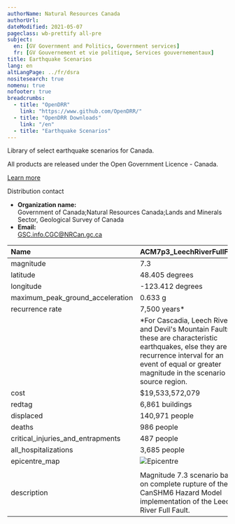 ```yaml
---
authorName: Natural Resources Canada
authorUrl:
dateModified: 2021-05-07
pageclass: wb-prettify all-pre
subject:
  en: [GV Government and Politics, Government services]
  fr: [GV Gouvernement et vie politique, Services gouvernementaux]
title: Earthquake Scenarios
lang: en
altLangPage: ../fr/dsra
nositesearch: true
nomenu: true
nofooter: true
breadcrumbs:
  - title: "OpenDRR"
    link: "https://www.github.com/OpenDRR/"
  - title: "OpenDRR Downloads"
    link: "/en"
  - title: "Earthquake Scenarios"
---
```

<div class="row">
  <div class="col-md-8">
    <p>Library of select earthquake scenarios for Canada.</p>
    <section class="jumbotron">
      <p>All products are released under the Open Government Licence - Canada.</p>
      <p><a href="https://open.canada.ca/en/open-government-licence-canada" class="btn btn-info btn-lg" role="button">Learn more</a></p>
    </section>
  </div>
  <div class="col-md-4">
    <div class="panel panel-primary mrgn-tp-sm">
      <div class="panel-heading">
        <div class="panel-title">Distribution contact</div>
      </div>
      <ul class="list-group">
        <li class="list-group-item">
          <b>Organization name:</b><br>
          Government of Canada;Natural Resources Canada;Lands and Minerals Sector, Geological Survey of Canada
        </li>
        <li class="list-group-item">
          <b>Email:</b><br>
          <a href="mailto:GSC.info.CGC@NRCan.gc.ca">GSC.info.CGC@NRCan.gc.ca</a>
        </li>
      </ul>
    </div>
  </div>
</div>

| Name                                | ACM7p3_LeechRiverFullFault                                                                                                                                                                                |
|:------------------------------------|:----------------------------------------------------------------------------------------------------------------------------------------------------------------------------------------------------------|
| magnitude                           | 7.3                                                                                                                                                                                                       |
| latitude                            | 48.405 degrees                                                                                                                                                                                            |
| longitude                           | -123.412 degrees                                                                                                                                                                                          |
| maximum_peak_ground_acceleration    | 0.633 g                                                                                                                                                                                                   |
| recurrence rate                     | 7,500 years*                                                                                                                                                                                              |
|                                     | *For Cascadia, Leech River, and Devil's Mountain Faults these are characteristic earthquakes, else they are recurrence interval for an event of equal or greater magnitude in the scenario source region. |
| cost                                | $19,533,572,079                                                                                                                                                                                           |
| redtag                              | 6,861 buildings                                                                                                                                                                                           |
| displaced                           | 140,971 people                                                                                                                                                                                            |
| deaths                              | 986 people                                                                                                                                                                                                |
| critical_injuries_and_entrapments   | 487 people                                                                                                                                                                                                |
| all_hospitalizations                | 3,685 people                                                                                                                                                                                              |
| epicentre_map                       | ![Epicentre](https://github.com/OpenDRR/earthquake-scenarios/blob/master/FINISHED/ACM7p3_LeechRiverFullFault.png)                                                                                                                                                              |
                           |
| description                         | Magnitude 7.3 scenario based on complete rupture of the CanSHM6 Hazard Model implementation of the Leech River Full Fault.                                                                                |

&nbsp;
